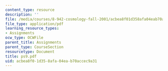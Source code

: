 ```yaml
---
content_type: resource
description: ''
file: /media/courses/8-942-cosmology-fall-2001/acbea8f01d358afa04eab70accec9a31_ps9.pdf
file_type: application/pdf
learning_resource_types:
- Assignments
ocw_type: OCWFile
parent_title: Assignments
parent_type: CourseSection
resourcetype: Document
title: ps9.pdf
uid: acbea8f0-1d35-8afa-04ea-b70accec9a31
---
```

